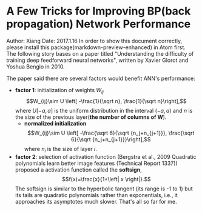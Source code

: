 A Few Tricks for Improving BP(back propagation) Network Performance
====
Author: Xiang
Date: 2017.1.16
In order to show this document correctly, please install this package(markdown-preview-enhanced) in Atom first.
</br>
The following story bases on a paper titled "Understanding the difficulty of training deep feedforward neural networks", written by Xavier Glorot and Yoshua Bengio in 2010.

The paper said there are several factors would benefit ANN's performance:
  * **factor 1**: initialization of  weights $W_{ij}$
  $$W_{ij}\sim U \left[ -\frac{1}{\sqrt n}, \frac{1}{\sqrt n}\right],$$
  where $U[-a,a]$ is the uniform distribution in the interval $(-a,a)$ and $n$ is the size of the previous layer(**the number of columns of W**).
    - **normalized initialization**
    $$W_{ij}\sim U \left[ -\frac{\sqrt 6}{\sqrt {n_j+n_{j+1}}}, \frac{\sqrt 6}{\sqrt {n_j+n_{j+1}}}\right],$$
    where $n_i$ is the size of layer $i$.
  * **factor 2**: selection of activation function
   (Bergstra et al., 2009 Quadratic polynomials learn better image features (Technical Report 1337)) proposed a activation function called the **softsign**,
   $$f(x)=\frac{x}{1+\left| x \right|}.$$
   The softsign is similar to the hyperbolic tangent (its range is -1 to 1) but its tails are quadratic polynomials rather than exponentials, i.e., it approaches its asymptotes much slower.
That's all so far for me.
